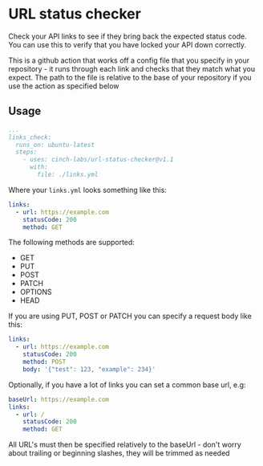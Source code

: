 # URL status checker

Check your API links to see if they bring back the expected status code. You can use this to verify that you have locked
your API down correctly.

This is a github action that works off a config file that you specify in your repository - it runs through each link and
checks that they match what you expect. The path to the file is relative to the base of your repository if you use the
action as specified below

## Usage

```yaml
...
links_check:
  runs_on: ubuntu-latest
  steps:
    - uses: cinch-labs/url-status-checker@v1.1
      with:
        file: ./links.yml
```

Where your `links.yml` looks something like this:

```yaml
links:
  - url: https://example.com
    statusCode: 200
    method: GET
```

The following methods are supported:

* GET
* PUT
* POST
* PATCH
* OPTIONS
* HEAD

If you are using PUT, POST or PATCH you can specify a request body like this:

```yaml
links:
  - url: https://example.com
    statusCode: 200
    method: POST
    body: '{"test": 123, "example": 234}'
```

Optionally, if you have a lot of links you can set a common base url, e.g:

```yaml
baseUrl: https://example.com
links:
  - url: /
    statusCode: 200
    method: GET
```

All URL's must then be specified relatively to the baseUrl - don't worry about trailing or beginning slashes,
they will be trimmed as needed
